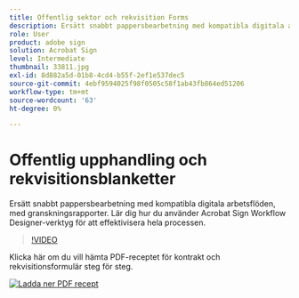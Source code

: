 ```yaml
---
title: Offentlig sektor och rekvisition Forms
description: Ersätt snabbt pappersbearbetning med kompatibla digitala arbetsflöden, med granskningsrapporter
role: User
product: adobe sign
solution: Acrobat Sign
level: Intermediate
thumbnail: 33811.jpg
exl-id: 8d882a5d-01b8-4cd4-b55f-2ef1e537dec5
source-git-commit: 4ebf9594025f98f0505c58f1ab43fb864ed51206
workflow-type: tm+mt
source-wordcount: '63'
ht-degree: 0%

---
```


# Offentlig upphandling och rekvisitionsblanketter

Ersätt snabbt pappersbearbetning med kompatibla digitala arbetsflöden, med granskningsrapporter. Lär dig hur du använder Acrobat Sign Workflow Designer-verktyg för att effektivisera hela processen.

>[!VIDEO](https://video.tv.adobe.com/v/33811?quality=12&learn=on&hidetitle=true)

Klicka här om du vill hämta PDF-receptet för kontrakt och rekvisitionsformulär steg för steg.

[![Ladda ner PDF recept](../assets/acrobat_PDF_96.png)](../assets/UseCaseRecipe-EN-UsingWorkflowDesigner.pdf)
